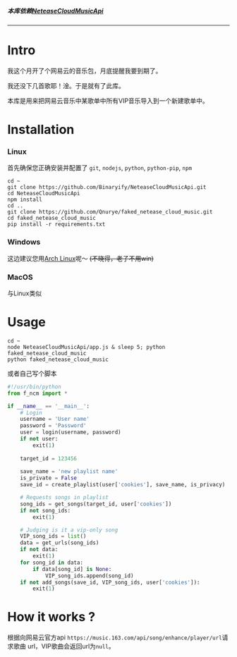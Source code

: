 ##### **本库依赖[NeteaseCloudMusicApi](https://github.com/Binaryify/NeteaseCloudMusicApi)**

---

# Intro

我这个月开了个网易云的音乐包，月底提醒我要到期了。

我还没下几首歌耶！淦。于是就有了此库。

本库是用来把网易云音乐中某歌单中所有VIP音乐导入到一个新建歌单中。

# Installation

### Linux

首先确保您正确安装并配置了 `git`, `nodejs`, `python`, `python-pip`, `npm`

```shell
cd ~
git clone https://github.com/Binaryify/NeteaseCloudMusicApi.git
cd NeteaseCloudMusicApi
npm install
cd ..
git clone https://github.com/Qnurye/faked_netease_cloud_music.git
cd faked_netease_cloud_music
pip install -r requirements.txt
```

### Windows

这边建议您用[Arch Linux](https://archlinux.org)呢～ ~~(不晓得，老子不用win)~~

### MacOS

与Linux类似

# Usage

```shell
cd ~
node NeteaseCloudMusicApi/app.js & sleep 5; python faked_netease_cloud_music
python faked_netease_cloud_music
```

或者自己写个脚本

```python
#!/usr/bin/python
from f_ncm import *

if __name__ == '__main__':
    # Login
    username = 'User name'
    password = 'Password'
    user = login(username, password)
    if not user:
        exit(1)
        
    target_id = 123456
    
    save_name = 'new playlist name'
    is_private = False
    save_id = create_playlist(user['cookies'], save_name, is_privacy)

    # Requests songs in playlist
    song_ids = get_songs(target_id, user['cookies'])
    if not song_ids:
        exit(1)

    # Judging is it a vip-only song
    VIP_song_ids = list()
    data = get_urls(song_ids)
    if not data:
        exit(1)
    for song_id in data:
        if data[song_id] is None:
            VIP_song_ids.append(song_id)
    if not add_songs(save_id, VIP_song_ids, user['cookies']):
        exit(1)
```

# How it works ?

根据向网易云官方api `https://music.163.com/api/song/enhance/player/url`请求歌曲 url，VIP歌曲会返回url为`null`。